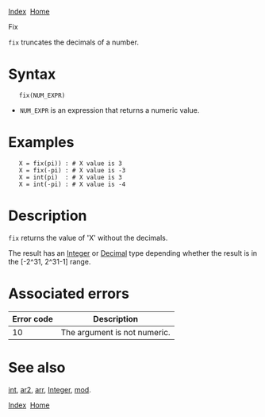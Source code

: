 [Index](index.html)  [Home](getting-started_home.html)

Fix

`fix` truncates the decimals of a number.

# Syntax

```
   fix(NUM_EXPR)
```

* `NUM_EXPR` is an expression that returns a numeric value.

# Examples

```
   X = fix(pi)) : # X value is 3
   X = fix(-pi) : # X value is -3
   X = int(pi)  : # X value is 3 
   X = int(-pi) : # X value is -4
```

# Description

`fix` returns the value of 'X' without the decimals.

The result has an [Integer](4gl_integer.html) or [Decimal](4gl_decimal.html) type depending whether the result is in the [-2^31, 2^31-1] range.

# Associated errors

| Error code | Description |
| --- | --- |
| 10 | The argument is not numeric. |

# See also

[int](4gl_int.html), [ar2](4gl_ar2.html), [arr](4gl_arr.html), [Integer](4gl_integer.html), [mod](4gl_mod.html).

  

[Index](index.html)  [Home](getting-started_home.html)